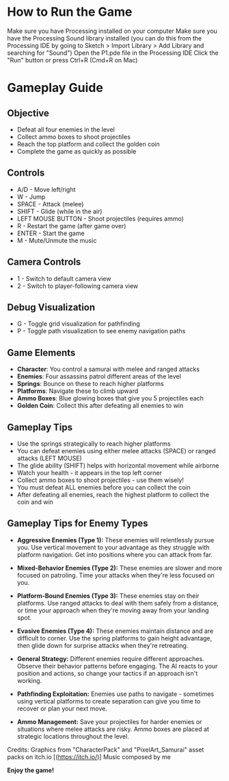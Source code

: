 # How to Run the Game

Make sure you have Processing installed on your computer
Make sure you have the Processing Sound library installed (you can do this from the Processing IDE by going to Sketch > Import Library > Add Library and searching for "Sound")
Open the P1.pde file in the Processing IDE
Click the "Run" button or press Ctrl+R (Cmd+R on Mac)

# Gameplay Guide
## Objective

- Defeat all four enemies in the level
- Collect ammo boxes to shoot projectiles
- Reach the top platform and collect the golden coin
- Complete the game as quickly as possible

## Controls
- A/D - Move left/right
- W - Jump
- SPACE - Attack (melee)
- SHIFT - Glide (while in the air)
- LEFT MOUSE BUTTON - Shoot projectiles (requires ammo)
- R - Restart the game (after game over)
- ENTER - Start the game 
- M - Mute/Unmute the music

## Camera Controls
- 1 - Switch to default camera view
- 2 - Switch to player-following camera view

## Debug Visualization
- G - Toggle grid visualization for pathfinding
- P - Toggle path visualization to see enemy navigation paths

## Game Elements

- **Character**: You control a samurai with melee and ranged attacks
- **Enemies**: Four assassins patrol different areas of the level
- **Springs**: Bounce on these to reach higher platforms
- **Platforms**: Navigate these to climb upward
- **Ammo Boxes**: Blue glowing boxes that give you 5 projectiles each
- **Golden Coin**: Collect this after defeating all enemies to win

## Gameplay Tips

- Use the springs strategically to reach higher platforms
- You can defeat enemies using either melee attacks (SPACE) or ranged attacks (LEFT MOUSE)
- The glide ability (SHIFT) helps with horizontal movement while airborne
- Watch your health - it appears in the top left corner
- Collect ammo boxes to shoot projectiles - use them wisely!
- You must defeat ALL enemies before you can collect the coin
- After defeating all enemies, reach the highest platform to collect the coin and win

## Gameplay Tips for Enemy Types

- **Aggressive Enemies (Type 1):** These enemies will relentlessly pursue you. Use vertical movement to your advantage as they struggle with platform navigation. Get into positions where you can attack from far.

- **Mixed-Behavior Enemies (Type 2):** These enemies are slower and more focused on patroling. Time your attacks when they're less focused on you.

- **Platform-Bound Enemies (Type 3):** These enemies stay on their platforms. Use ranged attacks to deal with them safely from a distance, or time your approach when they're moving away from your landing spot.

- **Evasive Enemies (Type 4):** These enemies maintain distance and are difficult to corner. Use the spring platforms to gain height advantage, then glide down for surprise attacks when they're retreating.

- **General Strategy:** Different enemies require different approaches. Observe their behavior patterns before engaging. The AI reacts to your position and actions, so change your tactics if an approach isn't working.

- **Pathfinding Exploitation:** Enemies use paths to navigate - sometimes using vertical platforms to create separation can give you time to recover or plan your next move.

- **Ammo Management:** Save your projectiles for harder enemies or situations where melee attacks are risky. Ammo boxes are placed at strategic locations throughout the level.

Credits:
Graphics from "CharacterPack" and "PixelArt_Samurai" asset packs on itch.io [(https://itch.io/)]
Music composed by me 

**Enjoy the game!**